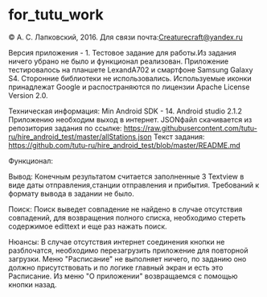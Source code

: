# for_tutu_work
© А. С. Лапковский, 2016.
Для связи почта:Creaturecraft@yandex.ru

Версия приложения - 1.
        Тестовое задание для работы.Из задания ничего убрано не было и функционал реализован. 
        Приложение тестировалось на планшете LexandA702 и смартфоне Samsung Galaxy S4.
        Сторонние библиотеки не использовались.
        Используемые иконки принадлежат Google и распостраняются по лицензии Apache License Version 2.0.

Техническая информация:
Min Android SDK - 14.
Android studio 2.1.2
Приложению необходим выход в интернет. JSONфайл скачивается из репозитория задания по ссылке:
https://raw.githubusercontent.com/tutu-ru/hire_android_test/master/allStations.json
Текст задания:
https://github.com/tutu-ru/hire_android_test/blob/master/README.md

Функционал:

Вывод:
Конечным результатом считается заполненные 3 Textview в виде даты отправления,станции отправления и прибытия.
Требований к формату вывода в задании не было.

Поиск:
Поиск выведет совпадение не найдено в случае отсутствия совпадений, для возвращения полного списка, необходимо 
стереть содержимое edittext и еще раз нажать поиск.

Нюансы:
В случае отсутствия интернет соединения кнопки не разблочатся, необходимо перезагрузить приложение для повторной загрузки.
Меню "Расписание" не выполняет ничего, по заданию оно должно присутствовать и по логике главный экран и есть это Расписание.
Из меню "О приложении" возвращаемся с помощью кнопки назад.
